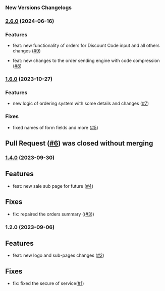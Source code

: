 <!-- @format -->

### New Versions Changelogs

### [2.6.0](https://github.com/Johngtka/Wypiekarnia/compare/v.1.6.0...v.2.6.0) (2024-06-16)

### Features

-   feat: new functionality of orders for Discount Code input and all others
    changes ([#9](https://github.com/Johngtka/Wypiekarnia/pull/9))

-   feat: new changes to the order sending engine with code compression
    ([#8](https://github.com/Johngtka/Wypiekarnia/pull/8))

### [1.6.0](https://github.com/Johngtka/Wypiekarnia/compare/v.1.4.0...v.1.6.0) (2023-10-27)

### Features

-   new logic of ordering system with some details and changes
    ([#7](https://github.com/Johngtka/Wypiekarnia/pull/7))

### Fixes

-   fixed names of form fields and more
    ([#5](https://github.com/Johngtka/Wypiekarnia/pull/5))

## Pull Request ([#6](https://github.com/Johngtka/Wypiekarnia/pull/5)) was closed without merging

### [1.4.0](https://github.com/Johngtka/Wypiekarnia/compare/v.1.2.0...v.1.4.0) (2023-09-30)

## Features

-   feat: new sale sub page for future
    ([#4](https://github.com/Johngtka/Wypiekarnia/pull/4))

## Fixes

-   fix: repaired the orders summary
    (([#3](https://github.com/Johngtka/Wypiekarnia/pull/3)))

### 1.2.0 (2023-09-06)

## Features

-   feat: new logo and sub-pages changes
    ([#2](https://github.com/Johngtka/Wypiekarnia/pull/2))

## Fixes

-   fix: fixed the secure of
    service([#1](https://github.com/Johngtka/Wypiekarnia/pull/1))
